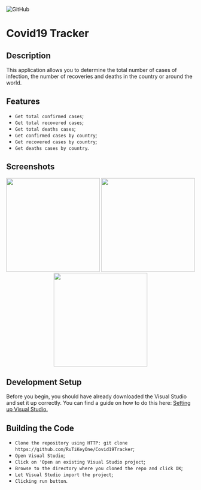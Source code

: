 ![GitHub](https://img.shields.io/github/license/IgorVolochay/Face-recognition?style=flat-square&color=blue) &nbsp;
# Сovid19 Tracker

## Description
This application allows you to determine the total number of cases of infection, the number of recoveries and deaths in the country or around the world.

## Features
* `Get total confirmed cases`;
* `Get total recovered cases`;
* `Get total deaths cases`; 
* `Get confirmed cases by country`;
* `Get recovered cases by country`;
* `Get deaths cases by country`.

## Screenshots

<p align="center">
  <img src="https://github.com/RuTiKeyOne/Covid19Tracker/blob/master/doc/Screenshots/1.PNG" width="250"/>
  <img src="https://github.com/RuTiKeyOne/Covid19Tracker/blob/master/doc/Screenshots/2.PNG" width="250"/>
  <img src="https://github.com/RuTiKeyOne/Covid19Tracker/blob/master/doc/Screenshots/3.PNG" width="250"/>
</p>
 
## Development Setup

Before you begin, you should have already downloaded the Visual Studio and set it up correctly. You can find a guide on how to do this here: [Setting up Visual Studio.](https://docs.microsoft.com/en-us/visualstudio/install/install-visual-studio?view=vs-2022)

## Building the Code

* `Clone the repository using HTTP: git clone https://github.com/RuTiKeyOne/Covid19Tracker`;
* `Open Visual Studio`;
* `Click on 'Open an existing Visual Studio project`;
* `Browse to the directory where you cloned the repo and click OK`;
* `Let Visual Studio import the project`;
* `Clicking run button`.
